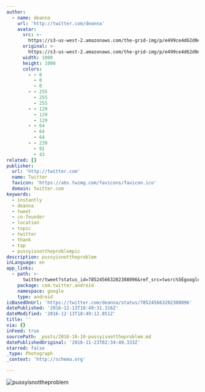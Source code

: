 ```yaml
---
author:
  - name: deanna
    url: 'http://twitter.com/deanna'
    avatar:
      src: >-
        https://s3-us-west-2.amazonaws.com/the-grid-img/p/e499ce4d62d0ef6212efe7d1e267a30c1785faf2.jpg
      original: >-
        https://s3-us-west-2.amazonaws.com/the-grid-img/p/e499ce4d62d0ef6212efe7d1e267a30c1785faf2.jpg
      width: 1000
      height: 1000
      colors:
        - - 0
          - 0
          - 0
        - - 255
          - 255
          - 255
        - - 129
          - 129
          - 129
        - - 64
          - 64
          - 64
        - - 239
          - 91
          - 43
related: []
publisher:
  url: 'http://twitter.com'
  name: Twitter
  favicon: 'https://abs.twimg.com/favicons/favicon.ico'
  domain: twitter.com
keywords:
  - instantly
  - deanna
  - tweet
  - co-founder
  - location
  - topic
  - twitter
  - thank
  - tap
  - pussyisnottheproblempic
description: pussyisnottheproblem
inLanguage: en
app_links:
  - path: >-
      twitter/tweet?status_id=785245663202308096&ref_src=twsrc%5Egoogle%7Ctwcamp%5Eandroidseo%7Ctwgr%5Estatus%7Ctwterm%5E785245663202308096
    package: com.twitter.android
    namespace: google
    type: android
isBasedOnUrl: 'https://twitter.com/deanna/status/785245663202308096'
datePublished: '2016-12-13T18:49:31.316Z'
dateModified: '2016-12-13T18:49:12.851Z'
title: ''
via: {}
inFeed: true
sourcePath: _posts/2016-10-10-pussyisnottheproblem.md
datePublishedOriginal: '2016-11-23T02:34:49.333Z'
starred: false
_type: Photograph
_context: 'http://schema.org'

---
```

![pussyisnottheproblem](https://pbs.twimg.com/media/CuXAw14WAAAdhFZ.jpg:large)
